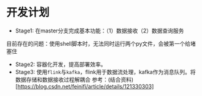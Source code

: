 # 开发计划
- Stage1: 在master分支完成基本功能：（1）数据接收（2）数据查询服务

目前存在的问题：使用shell脚本时，无法同时运行两个py文件，会被第一个给堵塞住

- Stage2: 容器化开发，提高部署效率。
- Stage3: 使用`flink`与`kafka`，flink用于数据流处理，kafka作为消息队列。将数据存储和数据接收过程解耦合
参考：(结合资料)[https://blog.csdn.net/feinifi/article/details/121330303]
